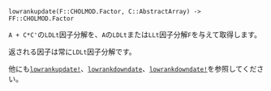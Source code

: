 ```
lowrankupdate(F::CHOLMOD.Factor, C::AbstractArray) -> FF::CHOLMOD.Factor
```

`A + C*C'`の`LDLt`因子分解を、`A`の`LDLt`または`LLt`因子分解`F`を与えて取得します。

返される因子は常に`LDLt`因子分解です。

他にも[`lowrankupdate!`](@ref)、[`lowrankdowndate`](@ref)、[`lowrankdowndate!`](@ref)を参照してください。

